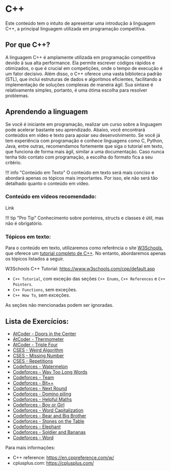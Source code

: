 # C++

Este conteúdo tem o intuito de apresentar uma introdução à linguagem C++, a principal linguagem utilizada em programação competitiva.

## Por que C++?

A linguagem C++ é amplamente utilizada em programação competitiva devido à sua alta performance. Ela permite escrever códigos rápidos e otimizados, o que é crucial em competições, onde o tempo de execução é um fator decisivo. Além disso, o C++ oferece uma vasta biblioteca padrão (STL), que inclui estruturas de dados e algoritmos eficientes, facilitando a implementação de soluções complexas de maneira ágil. Sua sintaxe é relativamente simples, portanto, é uma ótima escolha para resolver problemas.

## Aprendendo a linguagem

Se você é iniciante em programação, realizar um curso sobre a linguagem pode acelerar bastante seu aprendizado. Abaixo, você encontrará conteúdos em vídeo e texto para apoiar seu desenvolvimento. Se você já tem experiência com programação e conhece linguagens como C, Python, Java, entre outras, recomendamos fortemente que siga o tutorial em texto, que funciona de forma mais ágil, similar a uma documentação. Caso nunca tenha tido contato com programação, a escolha do formato fica a seu critério.

!!! info "Conteúdo em Texto"
    O conteúdo em texto será mais conciso e abordará apenas os tópicos mais importantes. Por isso, ele não será tão detalhado quanto o conteúdo em vídeo.

### Conteúdo em vídeos recomendado: 
Link

!!! tip "Pro Tip"
    Conhecimento sobre ponteiros, structs e classes é útil, mas não é obrigatório.

### Tópicos em texto:

Para o conteúdo em texto, utilizaremos como referência o site [W3Schools](https://www.w3schools.com/), que oferece um [tutorial completo de C++](https://www.w3schools.com/cpp/default.asp). No entanto, abordaremos apenas os tópicos listados a seguir.

W3Schools C++ Tutorial: <https://www.w3schools.com/cpp/default.asp>

- ``C++ Tutorial``, com exceção das seções ``C++ Enums``, ``C++ References`` e ``C++ Pointers``.
- ``C++ Functions``, sem exceções.
- ``C++ How To``, sem exceções.

As seções não mencionadas podem ser ignoradas.

## Lista de Exercícios:

- [AtCoder - Doors in the Center](https://atcoder.jp/contests/abc398/tasks/abc398_a)
- [AtCoder - Thermometer](https://atcoder.jp/contests/abc397/tasks/abc397_a)
- [AtCoder - Triple Four](https://atcoder.jp/contests/abc396/tasks/abc396_a)
- [CSES - Weird Algorithm](https://cses.fi/problemset/task/1068)
- [CSES - Missing Number](https://cses.fi/problemset/task/1083)
- [CSES - Repetitions](https://cses.fi/problemset/task/1069)
- [Codeforces - Watermelon](https://codeforces.com/problemset/problem/4/A)
- [Codeforces - Way Too Long Words](https://codeforces.com/problemset/problem/71/A)
- [Codeforces - Team](https://codeforces.com/problemset/problem/231/A)
- [Codeforces - Bit++](https://codeforces.com/problemset/problem/282/A)
- [Codeforces - Next Round](https://codeforces.com/problemset/problem/158/A)
- [Codeforces - Domino piling](https://codeforces.com/problemset/problem/50/A)
- [Codeforces - Helpful Maths](https://codeforces.com/problemset/problem/339/A)
- [Codeforces - Boy or Girl](https://codeforces.com/problemset/problem/236/A)
- [Codeforces - Word Capitalization](https://codeforces.com/problemset/problem/281/A)
- [Codeforces - Bear and Big Brother](https://codeforces.com/problemset/problem/791/A)
- [Codeforces - Stones on the Table](https://codeforces.com/problemset/problem/266/A)
- [Codeforces - Elephant](https://codeforces.com/problemset/problem/617/A)
- [Codeforces - Soldier and Bananas](https://codeforces.com/problemset/problem/546/A)
- [Codeforces - Word](https://codeforces.com/problemset/problem/59/A)

Para mais informações: 

- C++ reference: <https://en.cppreference.com/w/>
- cplusplus.com: <https://cplusplus.com/>